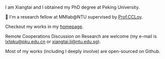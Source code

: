 <!--### Hi there 👋





**lxtGH/lxtGH** is a ✨ _special_ ✨ repository because its `README.md` (this file) appears on your GitHub profile.

Here are some ideas to get you started:

- 🔭 I’m currently working on ...
- 🌱 I’m currently learning ...
- 👯 I’m looking to collaborate on ...
- 🤔 I’m looking for help with ...
- 💬 Ask me about ...
- 📫 How to reach me: ...
- 😄 Pronouns: ...
- ⚡ Fun fact: ...
-->

I am Xiangtai and I obtained my PhD degree at Peking University. 

🔭 I'm a research fellow at MMlab@NTU supervised by [Prof.CCLoy](https://www.mmlab-ntu.com/person/ccloy/).

Checkout my works in my [homepage](https://lxtgh.github.io/).

Remote Cooperations Discussion on Research are welcome (my e-mail is lxtpku@pku.edu.cn or xiangtai.li@ntu.edu.sg). 

Most of my works (including I deeply involve) are open-sourced on Github. 




